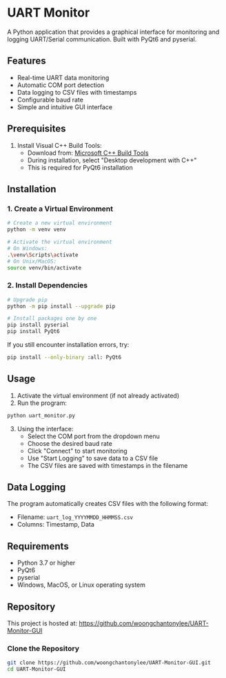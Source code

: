 # UART Monitor

A Python application that provides a graphical interface for monitoring and logging UART/Serial communication. Built with PyQt6 and pyserial.

## Features

- Real-time UART data monitoring
- Automatic COM port detection
- Data logging to CSV files with timestamps
- Configurable baud rate
- Simple and intuitive GUI interface

## Prerequisites

1. Install Visual C++ Build Tools:
   - Download from: [Microsoft C++ Build Tools](https://visualstudio.microsoft.com/visual-cpp-build-tools/)
   - During installation, select "Desktop development with C++"
   - This is required for PyQt6 installation

## Installation

### 1. Create a Virtual Environment

```bash
# Create a new virtual environment
python -m venv venv

# Activate the virtual environment
# On Windows:
.\venv\Scripts\activate
# On Unix/MacOS:
source venv/bin/activate
```

### 2. Install Dependencies

```bash
# Upgrade pip
python -m pip install --upgrade pip

# Install packages one by one
pip install pyserial
pip install PyQt6
```

If you still encounter installation errors, try:
```bash
pip install --only-binary :all: PyQt6
```

## Usage

1. Activate the virtual environment (if not already activated)
2. Run the program:
```bash
python uart_monitor.py
```

3. Using the interface:
   - Select the COM port from the dropdown menu
   - Choose the desired baud rate
   - Click "Connect" to start monitoring
   - Use "Start Logging" to save data to a CSV file
   - The CSV files are saved with timestamps in the filename

## Data Logging

The program automatically creates CSV files with the following format:
- Filename: `uart_log_YYYYMMDD_HHMMSS.csv`
- Columns: Timestamp, Data

## Requirements

- Python 3.7 or higher
- PyQt6
- pyserial
- Windows, MacOS, or Linux operating system

## Repository

This project is hosted at: https://github.com/woongchantonylee/UART-Monitor-GUI

### Clone the Repository

```bash
git clone https://github.com/woongchantonylee/UART-Monitor-GUI.git
cd UART-Monitor-GUI
```

